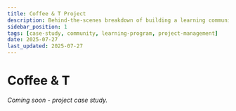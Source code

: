 ```yaml
---
title: Coffee & T Project
description: Behind-the-scenes breakdown of building a learning community
sidebar_position: 1
tags: [case-study, community, learning-program, project-management]
date: 2025-07-27
last_updated: 2025-07-27
---
```


# Coffee & T

*Coming soon - project case study.*
